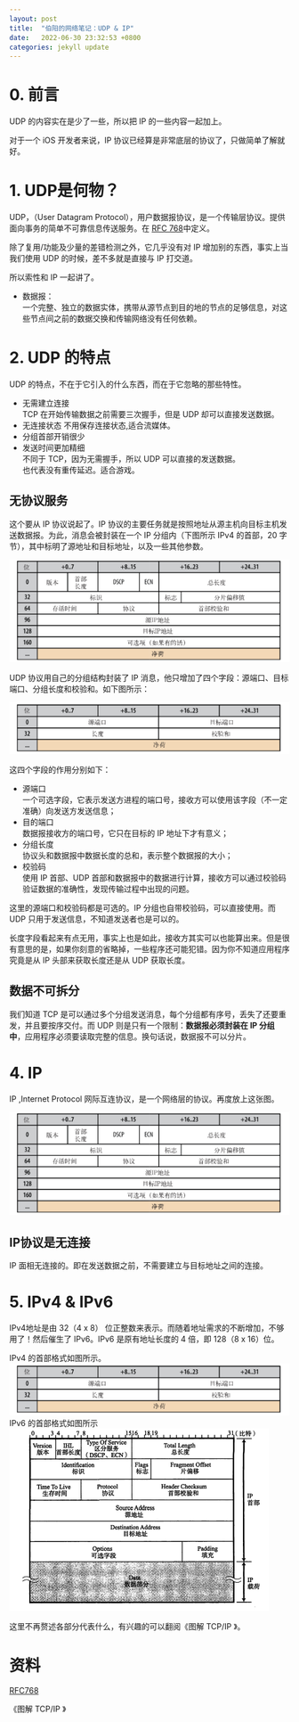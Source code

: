 ```yaml
---
layout: post
title:  "伯阳的网络笔记：UDP & IP"
date:   2022-06-30 23:32:53 +0800
categories: jekyll update
---
```



# 0. 前言
UDP 的内容实在是少了一些，所以把 IP 的一些内容一起加上。

对于一个 iOS 开发者来说，IP 协议已经算是非常底层的协议了，只做简单了解就好。

# 1. UDP是何物？

UDP，（User Datagram Protocol），用户数据报协议，是一个传输层协议。提供面向事务的简单不可靠信息传送服务。在 [RFC 768](https://tools.ietf.org/html/rfc768)中定义。

除了复用/功能及少量的差错检测之外，它几乎没有对 IP 增加别的东西，事实上当我们使用 UDP 的时候，差不多就是直接与 IP 打交道。

所以索性和 IP 一起讲了。

* 数据报：    
        一个完整、独立的数据实体，携带从源节点到目的地的节点的足够信息，对这些节点间之前的数据交换和传输网络没有任何依赖。


# 2. UDP 的特点

UDP 的特点，不在于它引入的什么东西，而在于它忽略的那些特性。
* 无需建立连接    
        TCP 在开始传输数据之前需要三次握手，但是 UDP 却可以直接发送数据。
* 无连接状态
        不用保存连接状态,适合流媒体。
* 分组首部开销很少
* 发送时间更加精细    
        不同于 TCP，因为无需握手，所以 UDP 可以直接的发送数据。    
        也代表没有重传延迟。适合游戏。

## 无协议服务
这个要从 IP 协议说起了。IP 协议的主要任务就是按照地址从源主机向目标主机发送数据报。为此，消息会被封装在一个 IP 分组内（下图所示 IPv4 的首部，20 字节），其中标明了源地址和目标地址，以及一些其他参数。

![](https://github.com/BiBoyang/BoyangBlog/blob/master/Image/NetWork_22.png?raw=true)

UDP 协议用自己的分组结构封装了 IP 消息，他只增加了四个字段：源端口、目标端口、分组长度和校验和。如下图所示：

![](https://github.com/BiBoyang/BoyangBlog/blob/master/Image/NetWork_23.png?raw=true)

这四个字段的作用分别如下：
* 源端口    
        一个可选字段，它表示发送方进程的端口号，接收方可以使用该字段（不一定准确）向发送方发送信息；
* 目的端口    
        数据报接收方的端口号，它只在目标的 IP 地址下才有意义；
* 分组长度    
        协议头和数据报中数据长度的总和，表示整个数据报的大小；
* 校验码    
        使用 IP 首部、UDP 首部和数据报中的数据进行计算，接收方可以通过校验码验证数据的准确性，发现传输过程中出现的问题。

这里的源端口和校验码都是可选的。IP 分组也自带校验码，可以直接使用。而 UDP 只用于发送信息，不知道发送者也是可以的。

长度字段看起来有点无用，事实上也是如此，接收方其实可以也能算出来。但是很有意思的是，如果你刻意的省略掉，一些程序还可能犯错。因为你不知道应用程序究竟是从 IP 头部来获取长度还是从 UDP 获取长度。


## 数据不可拆分

我们知道 TCP 是可以通过多个分组发送消息，每个分组都有序号，丢失了还要重发，并且要按序交付。而 UDP 则是只有一个限制：**数据报必须封装在 IP 分组中**，应用程序必须要读取完整的信息。换句话说，数据报不可以分片。


# 4. IP
IP ,Internet Protocol 网际互连协议，是一个网络层的协议。再度放上这张图。

![](https://github.com/BiBoyang/BoyangBlog/blob/master/Image/NetWork_22.png?raw=true)

## IP协议是无连接
IP 面相无连接的。即在发送数据之前，不需要建立与目标地址之间的连接。


# 5. IPv4 & IPv6
IPv4地址是由 32（4 x 8） 位正整数来表示。而随着地址需求的不断增加，不够用了！然后催生了 IPv6。IPv6 是原有地址长度的 4 倍，即 128（8 x 16）位。

IPv4 的首部格式如图所示。
![](https://github.com/BiBoyang/BoyangBlog/blob/master/Image/NetWork_23.png?raw=true)
IPv6 的首部格式如图所示
![](https://github.com/BiBoyang/BoyangBlog/blob/master/Image/NetWork_24.png?raw=true)

这里不再赘述各部分代表什么，有兴趣的可以翻阅《图解 TCP/IP 》。




# 资料
[RFC768](https://tools.ietf.org/html/rfc768)

《图解 TCP/IP 》